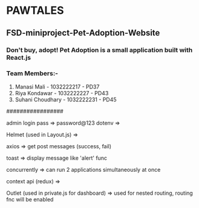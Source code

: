# PAWTALES

## FSD-miniproject-Pet-Adoption-Website

### Don't buy, adopt! Pet Adoption is a small application built with React.js

### Team Members:-

1. Manasi Mali - 1032222217 - PD37
2. Riya Kondawar - 1032222227 - PD43
3. Suhani Choudhary - 1032222231 - PD45

#################

admin login pass => password@123
dotenv =>

Helmet (used in Layout.js) =>

axios => get post messages (success, fail)

toast => display message like 'alert' func

concurrently => can run 2 applications simultaneously at once

context api (redux) =>

Outlet (used in private.js for dashboard) => used for nested routing, routing fnc will be enabled
